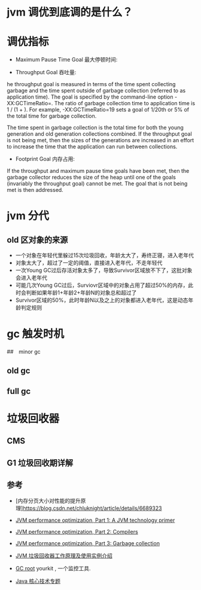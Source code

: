 
# jvm 调优到底调的是什么？
# 调优指标
- Maximum Pause Time Goal 最大停顿时间:

- Throughput Goal 吞吐量: 

he throughput goal is measured in terms of the time spent collecting garbage and the time spent outside of garbage collection (referred to as application time). The goal is specified by the command-line option -XX:GCTimeRatio=<nnn>. The ratio of garbage collection time to application time is 1 / (1 + <nnn>). For example, -XX:GCTimeRatio=19 sets a goal of 1/20th or 5% of the total time for garbage collection. 

The time spent in garbage collection is the total time for both the young generation and old generation collections combined. If the throughput goal is not being met, then the sizes of the generations are increased in an effort to increase the time that the application can run between collections.
- Footprint Goal 内存占用: 

If the throughput and maximum pause time goals have been met, then the garbage collector reduces the size of the heap until one of the goals (invariably the throughput goal) cannot be met. The goal that is not being met is then addressed.

# jvm 分代

## old 区对象的来源
- ⼀个对象在年轻代⾥躲过15次垃圾回收，年龄太⼤了，寿终正寝，进⼊⽼年代
- 对象太⼤了，超过了⼀定的阈值，直接进⼊⽼年代，不⾛年轻代
- ⼀次Young GC过后存活对象太多了，导致Survivor区域放不下了，这批对象会进⼊⽼年代
- 可能⼏次Young GC过后，Surviovr区域中的对象占⽤了超过50%的内存，此时会判断如果年龄1+年龄2+年龄N的对象总和超过了
- Survivor区域的50%，此时年龄N以及之上的对象都进⼊⽼年代，这是动态年龄判定规则

# gc 触发时机

##　minor gc

## old gc

## full gc

# 垃圾回收器

## CMS

## G1 垃圾回收期详解

## 参考
- [内存分页大小对性能的提升原理]https://blog.csdn.net/chluknight/article/details/6689323
- [JVM performance optimization, Part 1: A JVM technology primer](https://www.javaworld.com/article/2078623/core-java-jvm-performance-optimization-part-1-a-jvm-technology-primer.html)
- [JVM performance optimization, Part 2: Compilers](https://www.javaworld.com/article/2078635/jvm-performance-optimization-part-2-compilers.html)
- [JVM performance optimization, Part 3: Garbage collection](https://www.javaworld.com/article/2078645/jvm-performance-optimization-part-3-garbage-collection.html)

- [JVM 垃圾回收器工作原理及使用实例介绍](https://www.ibm.com/developerworks/cn/java/j-lo-JVMGarbageCollection/)
- [GC root](https://www.yourkit.com/docs/java/help/gc_roots.jsp) yourkit , 一个监控工具.
- [Java 核心技术专题](https://www.ibm.com/developerworks/cn/java/coretech/java-vm.html)